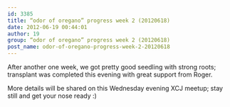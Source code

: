 ```yaml
---
id: 3385
title: “odor of oregano” progress week 2 (20120618)
date: 2012-06-19 00:44:01
author: 19
group: “odor of oregano” progress week 2 (20120618)
post_name: odor-of-oregano-progress-week-2-20120618
---
```


After another one week, we got pretty good seedling with strong roots; transplant was completed this evening with great support from Roger.

More details will be shared on this Wednesday evening XCJ meetup; stay still and get your nose ready :) 